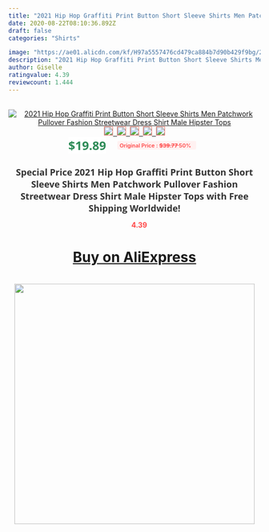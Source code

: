 ```yaml
---
title: "2021 Hip Hop Graffiti Print Button Short Sleeve Shirts Men Patchwork Pullover Fashion Streetwear Dress Shirt Male Hipster Tops"
date: 2020-08-22T08:10:36.892Z
draft: false
categories: "Shirts"

image: "https://ae01.alicdn.com/kf/H97a5557476cd479ca884b7d90b429f9bg/2021-Hip-Hop-Graffiti-Print-Button-Short-Sleeve-Shirts-Men-Patchwork-Pullover-Fashion-Streetwear-Dress-Shirt.jpg"
description: "2021 Hip Hop Graffiti Print Button Short Sleeve Shirts Men Patchwork Pullover Fashion Streetwear Dress Shirt Male Hipster Tops"
author: Giselle
ratingvalue: 4.39
reviewcount: 1.444
---
```

<br>
<div style="text-align: center;">
<a href="https://s.click.aliexpress.com/e/_AShtYZ" target="_blank" rel="nofollow noopener noreferrer"><img alt="2021 Hip Hop Graffiti Print Button Short Sleeve Shirts Men Patchwork Pullover Fashion Streetwear Dress Shirt Male Hipster Tops" class="magnifier-image" src="https://ae01.alicdn.com/kf/H97a5557476cd479ca884b7d90b429f9bg/2021-Hip-Hop-Graffiti-Print-Button-Short-Sleeve-Shirts-Men-Patchwork-Pullover-Fashion-Streetwear-Dress-Shirt.jpg_640x640.jpg">
<br>
<img style="border:1px solid salmon" src="https://ae01.alicdn.com/kf/H97a5557476cd479ca884b7d90b429f9bg/2021-Hip-Hop-Graffiti-Print-Button-Short-Sleeve-Shirts-Men-Patchwork-Pullover-Fashion-Streetwear-Dress-Shirt.jpg_120x120.jpg">&nbsp;&nbsp;<img style="border:1px solid salmon" src="https://ae01.alicdn.com/kf/Hd46fcb18e50e494a81daaa303cbcbc595/2021-Hip-Hop-Graffiti-Print-Button-Short-Sleeve-Shirts-Men-Patchwork-Pullover-Fashion-Streetwear-Dress-Shirt.jpg_120x120.jpg">&nbsp;&nbsp;<img style="border:1px solid salmon" src="https://ae01.alicdn.com/kf/H72419bbf92314668ab0c2effcdf476b53/2021-Hip-Hop-Graffiti-Print-Button-Short-Sleeve-Shirts-Men-Patchwork-Pullover-Fashion-Streetwear-Dress-Shirt.jpg_120x120.jpg">&nbsp;&nbsp;<img style="border:1px solid salmon" src="https://ae01.alicdn.com/kf/Hd413e9bb91ab446492f033a14bc58abfL/2021-Hip-Hop-Graffiti-Print-Button-Short-Sleeve-Shirts-Men-Patchwork-Pullover-Fashion-Streetwear-Dress-Shirt.jpg_120x120.jpg">&nbsp;&nbsp;<img style="border:1px solid salmon" src="https://ae01.alicdn.com/kf/Hd2e18b9f3a414c06862cf0f241fc27b9G/2021-Hip-Hop-Graffiti-Print-Button-Short-Sleeve-Shirts-Men-Patchwork-Pullover-Fashion-Streetwear-Dress-Shirt.jpg_120x120.jpg"></a></div><br0>
<div style="text-align: center;"><span style="background-color: white; border: 0px; box-sizing: border-box; color: seagreen; display: inline-block; font-family: &quot;open sans&quot; , &quot;arial&quot; , &quot;helvetica&quot; , sans-serif , &quot;heiti&quot;; font-size: 24px; font-stretch: inherit; font-weight: 700; line-height: inherit; margin: 0px 10px 0px 0px; padding: 0px; vertical-align: middle;">$19.89 </span>
<span style="background: rgb(255 , 241 , 241); border-radius: 3px; border: 0px; box-sizing: border-box; color: #ff4747; display: inline-block; font-family: inherit; font-size: 12px; font-stretch: inherit; font-style: inherit; font-variant: inherit; font-weight: 600; line-height: inherit; margin: 0px; padding: 2px 5px; transform: scale(0.9); vertical-align: middle;">Original Price : <b style="text-decoration: line-through;">$39.77 </b> 50%&nbsp;&nbsp;</span></div>
<h1 style="color: #333333; display: inline-block; font-family: &quot;open sans&quot; , &quot;arial&quot; , &quot;helvetica&quot; , sans-serif , &quot;heiti&quot;; font-size: 18px; font-stretch: inherit; font-weight: 700; text-align: center;">Special Price 2021 Hip Hop Graffiti Print Button Short Sleeve Shirts Men Patchwork Pullover Fashion Streetwear Dress Shirt Male Hipster Tops with Free Shipping Worldwide!</h1>
<div style="color: #ff4747; text-align: center;">
<img src="https://4.bp.blogspot.com/-M0ZcTcb-5uY/XleCXlxnR4I/AAAAAAAAAEc/OrjgMkXV1oMQFaCRZj5HQwOCBcu3w1FegCPcBGAYYCw/s1600/star.png" style="height: 15px;">&nbsp;<b>4.39</b></div>
<div class="button_cont" align="center"><a class="buynow_a" href="https://s.click.aliexpress.com/e/_AShtYZ" target="_blank" rel="nofollow noopener noreferrer"><H1>Buy on AliExpress</H1></a></div><br>
<div class="separator" style="clear: both; text-align: center;">
<img src="https://lh3.googleusercontent.com/-pTy5HemUv9M/XlePHvY0dAI/AAAAAAAAAE4/0nX5iRUoIWY8eMW9Dpxeirr157OZliDIgCLcBGAsYHQ/s1600/badge.gif" width="480">
</div>
